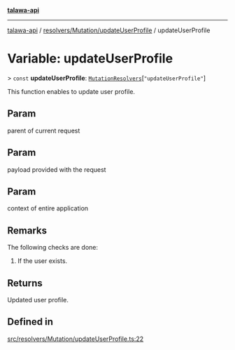 [**talawa-api**](../../../../README.md)

***

[talawa-api](../../../../modules.md) / [resolvers/Mutation/updateUserProfile](../README.md) / updateUserProfile

# Variable: updateUserProfile

\> `const` **updateUserProfile**: [`MutationResolvers`](../../../../types/generatedGraphQLTypes/type-aliases/MutationResolvers.md)\[`"updateUserProfile"`\]

This function enables to update user profile.

## Param

parent of current request

## Param

payload provided with the request

## Param

context of entire application

## Remarks

The following checks are done:
1. If the user exists.

## Returns

Updated user profile.

## Defined in

[src/resolvers/Mutation/updateUserProfile.ts:22](https://github.com/PalisadoesFoundation/talawa-api/blob/5c5b29a0ea487bda8306089fe128f43f3be29f94/src/resolvers/Mutation/updateUserProfile.ts#L22)
